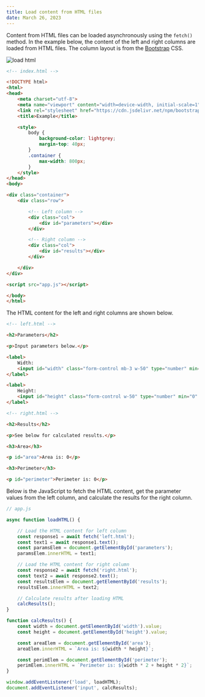 ```yaml
---
title: Load content from HTML files
date: March 26, 2023
---
```


Content from HTML files can be loaded asynchronously using the `fetch()` method. In the example below, the content of the left and right columns are loaded from HTML files. The column layout is from the [Bootstrap](https://getbootstrap.com) CSS.

<img src="../images/load-html.png" style="max-width:660px;" alt="load html">

```html
<!-- index.html -->

<!DOCTYPE html>
<html>
<head>
    <meta charset="utf-8">
    <meta name="viewport" content="width=device-width, initial-scale=1">
    <link rel="stylesheet" href="https://cdn.jsdelivr.net/npm/bootstrap@5.3.0-alpha1/dist/css/bootstrap.min.css">
    <title>Example</title>

    <style>
        body {
            background-color: lightgrey;
            margin-top: 40px;
        }
        .container {
            max-width: 800px;
        }
    </style>
</head>
<body>

<div class="container">
    <div class="row">

        <!-- Left column -->
        <div class="col">
            <div id="parameters"></div>
        </div>

        <!-- Right column -->
        <div class="col">
            <div id="results"></div>
        </div>

    </div>
</div>

<script src="app.js"></script>

</body>
</html>
```

The HTML content for the left and right columns are shown below.

```html
<!-- left.html -->

<h2>Parameters</h2>

<p>Input parameters below.</p>

<label>
    Width:
    <input id="width" class="form-control mb-3 w-50" type="number" min="0" value="8">
</label>

<label>
    Height:
    <input id="height" class="form-control w-50" type="number" min="0" value="10">
</label>

<!-- right.html -->

<h2>Results</h2>

<p>See below for calculated results.</p>

<h3>Area</h3>

<p id="area">Area is: 0</p>

<h3>Perimeter</h3>

<p id="perimeter">Perimeter is: 0</p>
```

Below is the JavaScript to fetch the HTML content, get the parameter values from the left column, and calculate the results for the right column.

```javascript
// app.js

async function loadHTML() {

    // Load the HTML content for left column
    const response1 = await fetch('left.html');
    const text1 = await response1.text();
    const paramsElem = document.getElementById('parameters');
    paramsElem.innerHTML = text1;

    // Load the HTML content for right column
    const response2 = await fetch('right.html');
    const text2 = await response2.text();
    const resultsElem = document.getElementById('results');
    resultsElem.innerHTML = text2;

    // Calculate results after loading HTML
    calcResults();
}

function calcResults() {
    const width = document.getElementById('width').value;
    const height = document.getElementById('height').value;

    const areaElem = document.getElementById('area');
    areaElem.innerHTML = `Area is: ${width * height}`;

    const perimElem = document.getElementById('perimeter');
    perimElem.innerHTML = `Perimeter is: ${width * 2 + height * 2}`;
}

window.addEventListener('load', loadHTML);
document.addEventListener('input', calcResults);
```

